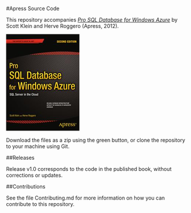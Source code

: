 #Apress Source Code

This repository accompanies [*Pro SQL Database for Windows Azure*](http://www.apress.com/9781430243953) by Scott Klein and Herve Roggero (Apress, 2012).

![Cover image](9781430243953.jpg)

Download the files as a zip using the green button, or clone the repository to your machine using Git.

##Releases

Release v1.0 corresponds to the code in the published book, without corrections or updates.

##Contributions

See the file Contributing.md for more information on how you can contribute to this repository.
